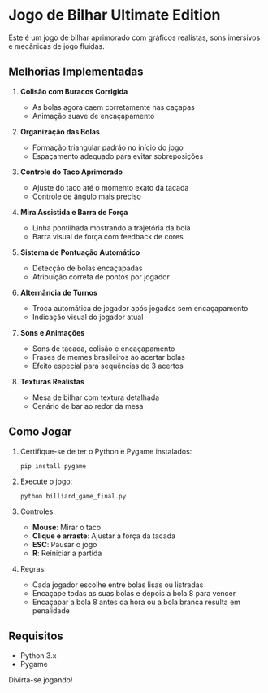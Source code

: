 # Jogo de Bilhar Ultimate Edition

Este é um jogo de bilhar aprimorado com gráficos realistas, sons imersivos e mecânicas de jogo fluidas.

## Melhorias Implementadas

1. **Colisão com Buracos Corrigida**
   - As bolas agora caem corretamente nas caçapas
   - Animação suave de encaçapamento

2. **Organização das Bolas**
   - Formação triangular padrão no início do jogo
   - Espaçamento adequado para evitar sobreposições

3. **Controle do Taco Aprimorado**
   - Ajuste do taco até o momento exato da tacada
   - Controle de ângulo mais preciso

4. **Mira Assistida e Barra de Força**
   - Linha pontilhada mostrando a trajetória da bola
   - Barra visual de força com feedback de cores

5. **Sistema de Pontuação Automático**
   - Detecção de bolas encaçapadas
   - Atribuição correta de pontos por jogador

6. **Alternância de Turnos**
   - Troca automática de jogador após jogadas sem encaçapamento
   - Indicação visual do jogador atual

7. **Sons e Animações**
   - Sons de tacada, colisão e encaçapamento
   - Frases de memes brasileiros ao acertar bolas
   - Efeito especial para sequências de 3 acertos

8. **Texturas Realistas**
   - Mesa de bilhar com textura detalhada
   - Cenário de bar ao redor da mesa

## Como Jogar

1. Certifique-se de ter o Python e Pygame instalados:
   ```
   pip install pygame
   ```

2. Execute o jogo:
   ```
   python billiard_game_final.py
   ```

3. Controles:
   - **Mouse**: Mirar o taco
   - **Clique e arraste**: Ajustar a força da tacada
   - **ESC**: Pausar o jogo
   - **R**: Reiniciar a partida

4. Regras:
   - Cada jogador escolhe entre bolas lisas ou listradas
   - Encaçape todas as suas bolas e depois a bola 8 para vencer
   - Encaçapar a bola 8 antes da hora ou a bola branca resulta em penalidade

## Requisitos

- Python 3.x
- Pygame

Divirta-se jogando!
